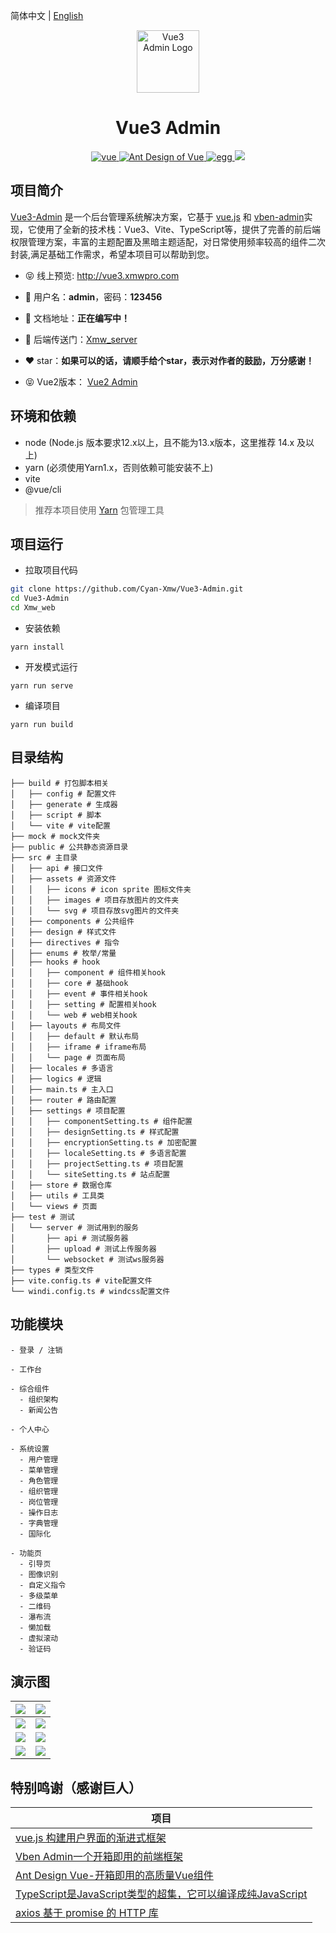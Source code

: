简体中文 | [English](./README.en-US.md)

<p align="center"><img width="100" src="https://ali-oss.xmwpro.com/project/vue3-admin/logo.png" alt="Vue3 Admin Logo"></p>

<h1 align="center">Vue3 Admin</h1>

<p align="center">
  <a href="https://github.com/vuejs/vue/" target="_blank">
    <img src="https://ali-oss.xmwpro.com/project/vue3-admin/shield/vue.svg" alt="vue">
  </a>
  <a href="https://github.com/vueComponent/ant-design-vue/" target="_blank">
    <img src="https://ali-oss.xmwpro.com/project/vue3-admin/shield/antd.svg" alt="Ant Design of Vue">
  </a>
  <a href="https://github.com/eggjs/egg/" target="_blank">
    <img src="https://ali-oss.xmwpro.com/project/vue3-admin/shield/egg.svg" alt="egg">
  </a>
  <a>
    <img src="https://ali-oss.xmwpro.com/project/vue3-admin/shield/build.svg">
  </a>
</p>

## 项目简介

[Vue3-Admin](http://vue3.xmwpro.com/) 是一个后台管理系统解决方案，它基于 [vue.js](https://github.com/vuejs/vue/) 和 [vben-admin](https://github.com/anncwb/vue-vben-admin/)实现，它使用了全新的技术栈：Vue3、Vite、TypeScript等，提供了完善的前后端权限管理方案，丰富的主题配置及黑暗主题适配，对日常使用频率较高的组件二次封装,满足基础工作需求，希望本项目可以帮助到您。

- 😝 线上预览: http://vue3.xmwpro.com

- 🔑 用户名：**admin**，密码：**123456**

- 📄 文档地址：**正在编写中！**

- 🔗 后端传送门：[Xmw_server](../Xmw_server)

- ❤️ star：**如果可以的话，请顺手给个star，表示对作者的鼓励，万分感谢！**

- 😝 Vue2版本： [Vue2 Admin](https://github.com/Cyan-Xmw/Vue2-Admin/)

## 环境和依赖

- node (Node.js 版本要求12.x以上，且不能为13.x版本，这里推荐 14.x 及以上)
- yarn (必须使用Yarn1.x，否则依赖可能安装不上)
- vite
- @vue/cli

> 推荐本项目使用 [Yarn](https://yarnpkg.com/) 包管理工具

## 项目运行

- 拉取项目代码
```bash
git clone https://github.com/Cyan-Xmw/Vue3-Admin.git
cd Vue3-Admin
cd Xmw_web
```

- 安装依赖
```
yarn install
```

- 开发模式运行
```
yarn run serve
```

- 编译项目
```
yarn run build
```

## 目录结构

```
├── build # 打包脚本相关
│   ├── config # 配置文件
│   ├── generate # 生成器
│   ├── script # 脚本
│   └── vite # vite配置
├── mock # mock文件夹
├── public # 公共静态资源目录
├── src # 主目录
│   ├── api # 接口文件
│   ├── assets # 资源文件
│   │   ├── icons # icon sprite 图标文件夹
│   │   ├── images # 项目存放图片的文件夹
│   │   └── svg # 项目存放svg图片的文件夹
│   ├── components # 公共组件
│   ├── design # 样式文件
│   ├── directives # 指令
│   ├── enums # 枚举/常量
│   ├── hooks # hook
│   │   ├── component # 组件相关hook
│   │   ├── core # 基础hook
│   │   ├── event # 事件相关hook
│   │   ├── setting # 配置相关hook
│   │   └── web # web相关hook
│   ├── layouts # 布局文件
│   │   ├── default # 默认布局
│   │   ├── iframe # iframe布局
│   │   └── page # 页面布局
│   ├── locales # 多语言
│   ├── logics # 逻辑
│   ├── main.ts # 主入口
│   ├── router # 路由配置
│   ├── settings # 项目配置
│   │   ├── componentSetting.ts # 组件配置
│   │   ├── designSetting.ts # 样式配置
│   │   ├── encryptionSetting.ts # 加密配置
│   │   ├── localeSetting.ts # 多语言配置
│   │   ├── projectSetting.ts # 项目配置
│   │   └── siteSetting.ts # 站点配置
│   ├── store # 数据仓库
│   ├── utils # 工具类
│   └── views # 页面
├── test # 测试
│   └── server # 测试用到的服务
│       ├── api # 测试服务器
│       ├── upload # 测试上传服务器
│       └── websocket # 测试ws服务器
├── types # 类型文件
├── vite.config.ts # vite配置文件
└── windi.config.ts # windcss配置文件

```

## 功能模块

```
- 登录 / 注销

- 工作台

- 综合组件
  - 组织架构
  - 新闻公告

- 个人中心

- 系统设置
  - 用户管理
  - 菜单管理
  - 角色管理
  - 组织管理
  - 岗位管理
  - 操作日志
  - 字典管理
  - 国际化

- 功能页
  - 引导页
  - 图像识别
  - 自定义指令
  - 多级菜单
  - 二维码
  - 瀑布流
  - 懒加载
  - 虚拟滚动
  - 验证码

```

## 演示图

| ![](https://ali-oss.xmwpro.com/project/vue3-admin/demo/login.jpg) | ![](https://ali-oss.xmwpro.com/project/vue3-admin/demo/workbench.jpg) |
| ------------------------------------------------------------ | ------------------------------------------------------------ |
| ![](https://ali-oss.xmwpro.com/project/vue3-admin/demo/personal.jpg) | ![](https://ali-oss.xmwpro.com/project/vue3-admin/demo/menuManagement.jpg) |
| ![](https://ali-oss.xmwpro.com/project/vue3-admin/demo/customDirective.jpg) | ![](https://ali-oss.xmwpro.com/project/vue3-admin/demo/qrcode.jpg) |
| ![](https://ali-oss.xmwpro.com/project/vue3-admin/demo/captcha.jpg) | ![](https://ali-oss.xmwpro.com/project/vue3-admin/demo/lazyLoad.png) |

## 特别鸣谢（感谢巨人）

| 项目                                                          |
| ---------------------------------------------------------------- |
| [vue.js 构建用户界面的渐进式框架](https://github.com/vuejs/vue/)                              |
| [Vben Admin一个开箱即用的前端框架](https://github.com/anncwb/vue-vben-admin/)     |
| [Ant Design Vue-开箱即用的高质量Vue组件](https://github.com/vueComponent/ant-design-vue/) |
| [TypeScript是JavaScript类型的超集，它可以编译成纯JavaScript](https://github.com/microsoft/TypeScript/) |
| [axios 基于 promise 的 HTTP 库](https://github.com/axios/axios)                          |
